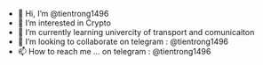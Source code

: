 - 👋 Hi, I’m @tientrong1496
- 👀 I’m interested in Crypto
- 🌱 I’m currently learning univercity of transport and comunicaiton
- 💞️ I’m looking to collaborate on telegram : @tientrong1496
- 📫 How to reach me ... on telegram : @tientrong1496

<!---
tientrong1496/tientrong1496 is a ✨ special ✨ repository because its `README.md` (this file) appears on your GitHub profile.
You can click the Preview link to take a look at your changes.
--->
